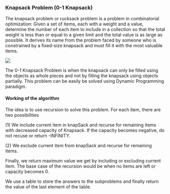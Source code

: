 ### Knapsack Problem (0-1 Knapsack)

The knapsack problem or rucksack problem is a problem in combinatorial optimization: Given a set of items, 
each with a weight and a value, determine the number of each item to include in a collection so that the total weight 
is less than or equal to a given limit and the total value is as large as possible. It derives its name from the problem 
faced by someone who is constrained by a fixed-size knapsack and must fill it with the most valuable items.

![](https://en.wikipedia.org/wiki/Knapsack_problem#/media/File:Knapsack.svg)

The 0-1 Knapsack Problem is when the knapsack can only be filled using the objects as whole pieces and not
by filling the knapsack using objects partially. This problem can be easily be solved using Dynamic Programming 
paradigm.

#### Working of the algorithm

The idea is to use recursion to solve this problem. For each item, there are two possibilities 

(1) We include current item in knapSack and recurse for remaining items with decreased capacity of Knapsack. If the capacity 
    becomes negative, do not recuse or return -INFINITY.

(2) We exclude current item from knapSack and recurse for remaining items.

Finally, we return maximum value we get by including or excluding current item. The base case of the recursion would 
be when no items are left or capacity becomes 0.

We use a table to store the answers to the subproblems and finally return the value of the last element of the table.